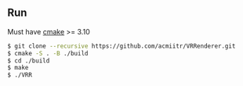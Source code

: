 ## Run
Must have [cmake](https://cmake.org/) >= 3.10

```bash
$ git clone --recursive https://github.com/acmiitr/VRRenderer.git
$ cmake -S . -B ./build
$ cd ./build
$ make
$ ./VRR
```